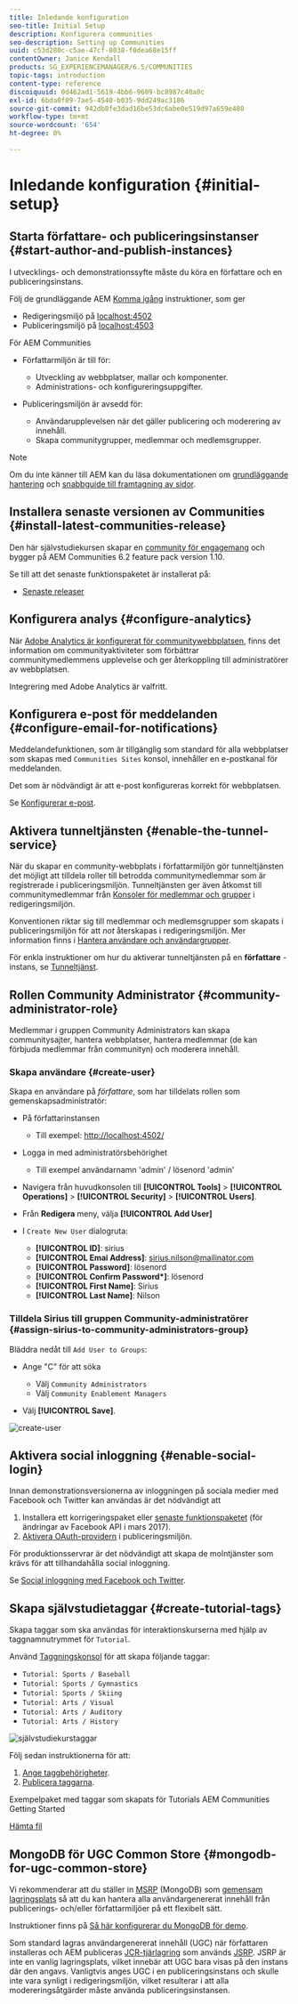 ```yaml
---
title: Inledande konfiguration
seo-title: Initial Setup
description: Konfigurera communities
seo-description: Setting up Communities
uuid: c53d280c-c5ae-47cf-8038-f0dea68e15ff
contentOwner: Janice Kendall
products: SG_EXPERIENCEMANAGER/6.5/COMMUNITIES
topic-tags: introduction
content-type: reference
discoiquuid: 0d462ad1-5619-4bb6-9609-bc8987c40a0c
exl-id: 6bda0f09-7ae5-4540-b035-9dd249ac3186
source-git-commit: 942db8fe3dad16be53dc6abe0e519d97a659e480
workflow-type: tm+mt
source-wordcount: '654'
ht-degree: 0%

---
```


# Inledande konfiguration {#initial-setup}

## Starta författare- och publiceringsinstanser {#start-author-and-publish-instances}

I utvecklings- och demonstrationssyfte måste du köra en författare och en publiceringsinstans.

Följ de grundläggande AEM [Komma igång](../../help/sites-deploying/deploy.md#getting-started) instruktioner, som ger

* Redigeringsmiljö på [localhost:4502](http://localhost:4502/)
* Publiceringsmiljö på [localhost:4503](http://localhost:4503/)

För AEM Communities

* Författarmiljön är till för:

   * Utveckling av webbplatser, mallar och komponenter.
   * Administrations- och konfigureringsuppgifter.

* Publiceringsmiljön är avsedd för:

   * Användarupplevelsen när det gäller publicering och moderering av innehåll.
   * Skapa communitygrupper, medlemmar och medlemsgrupper.

>[!NOTE]
>
>Om du inte känner till AEM kan du läsa dokumentationen om [grundläggande hantering](../../help/sites-authoring/basic-handling.md) och [snabbguide till framtagning av sidor](../../help/sites-authoring/qg-page-authoring.md).

## Installera senaste versionen av Communities {#install-latest-communities-release}

Den här självstudiekursen skapar en [community för engagemang](overview.md#engagement-community) och bygger på AEM Communities 6.2 feature pack version 1.10.

Se till att det senaste funktionspaketet är installerat på:

* [Senaste releaser](deploy-communities.md#latest-releases)

## Konfigurera analys {#configure-analytics}

När [Adobe Analytics är konfigurerat för communitywebbplatsen](analytics.md), finns det information om communityaktiviteter som förbättrar communitymedlemmens upplevelse och ger återkoppling till administratörer av webbplatsen.

Integrering med Adobe Analytics är valfritt.

## Konfigurera e-post för meddelanden {#configure-email-for-notifications}

Meddelandefunktionen, som är tillgänglig som standard för alla webbplatser som skapas med `Communities Sites` konsol, innehåller en e-postkanal för meddelanden.

Det som är nödvändigt är att e-post konfigureras korrekt för webbplatsen.

Se [Konfigurerar e-post](email.md).

## Aktivera tunneltjänsten {#enable-the-tunnel-service}

När du skapar en community-webbplats i författarmiljön gör tunneltjänsten det möjligt att tilldela roller till betrodda communitymedlemmar som är registrerade i publiceringsmiljön. Tunneltjänsten ger även åtkomst till communitymedlemmar från [Konsoler för medlemmar och grupper](members.md) i redigeringsmiljön.

Konventionen riktar sig till medlemmar och medlemsgrupper som skapats i publiceringsmiljön för att *not* återskapas i redigeringsmiljön. Mer information finns i [Hantera användare och användargrupper](users.md).

För enkla instruktioner om hur du aktiverar tunneltjänsten på en **författare** -instans, se [Tunneltjänst](deploy-communities.md#tunnel-service-on-author).

## Rollen Community Administrator {#community-administrator-role}

Medlemmar i gruppen Community Administrators kan skapa communitysajter, hantera webbplatser, hantera medlemmar (de kan förbjuda medlemmar från communityn) och moderera innehåll.

### Skapa användare {#create-user}

Skapa en användare på *författare*, som har tilldelats rollen som gemenskapsadministratör:

* På författarinstansen

   * Till exempel: [http://localhost:4502/](http://localhost:4503/)

* Logga in med administratörsbehörighet

   * Till exempel användarnamn &#39;admin&#39; / lösenord &#39;admin&#39;

* Navigera från huvudkonsolen till **[!UICONTROL Tools]** > **[!UICONTROL Operations]** > **[!UICONTROL Security]** > **[!UICONTROL Users]**.
* Från **Redigera** meny, välja **[!UICONTROL Add User]**

* I `Create New User` dialogruta:

   * **[!UICONTROL ID]**: sirius
   * **[!UICONTROL Emai Address]**: sirius.nilson@mailinator.com
   * **[!UICONTROL Password]**: lösenord
   * **[!UICONTROL Confirm Password&ast;]**: lösenord
   * **[!UICONTROL First Name]**: Sirius
   * **[!UICONTROL Last Name]**: Nilson

### Tilldela Sirius till gruppen Community-administratörer {#assign-sirius-to-community-administrators-group}

Bläddra nedåt till `Add User to Groups`:

* Ange &quot;C&quot; för att söka

   * Välj `Community Administrators`
   * Välj `Community Enablement Managers`

* Välj **[!UICONTROL Save]**.

![create-user](assets/create-user.png)

## Aktivera social inloggning {#enable-social-login}

Innan demonstrationsversionerna av inloggningen på sociala medier med Facebook och Twitter kan användas är det nödvändigt att

1. Installera ett korrigeringspaket eller [senaste funktionspaketet](deploy-communities.md#latestfeaturepack) (för ändringar av Facebook API i mars 2017).
1. [Aktivera OAuth-providern](social-login.md#adobe-granite-oauth-authentication-handler) i publiceringsmiljön.

För produktionsservrar är det nödvändigt att skapa de molntjänster som krävs för att tillhandahålla social inloggning.

Se [Social inloggning med Facebook och Twitter](social-login.md).

## Skapa självstudietaggar {#create-tutorial-tags}

Skapa taggar som ska användas för interaktionskurserna med hjälp av taggnamnutrymmet för `Tutorial`.

Använd [Taggningskonsol](../../help/sites-administering/tags.md#tagging-console) för att skapa följande taggar:

* `Tutorial: Sports / Baseball`
* `Tutorial: Sports / Gymnastics`
* `Tutorial: Sports / Skiing`
* `Tutorial: Arts / Visual`
* `Tutorial: Arts / Auditory`
* `Tutorial: Arts / History`

![självstudiekurstaggar](assets/tutorial-tags.png)

Följ sedan instruktionerna för att:

1. [Ange taggbehörigheter](../../help/sites-administering/tags.md#setting-tag-permissions).
1. [Publicera taggarna](../../help/sites-administering/tags.md#publishing-tags).

Exempelpaket med taggar som skapats för Tutorials AEM Communities Getting Started

[Hämta fil](assets/tutorial_tags-v63.zip)

## MongoDB för UGC Common Store {#mongodb-for-ugc-common-store}

Vi rekommenderar att du ställer in [MSRP](msrp.md) (MongoDB) som [gemensam lagringsplats](working-with-srp.md) så att du kan hantera alla användargenererat innehåll från publicerings- och/eller författarmiljöer på ett flexibelt sätt.

Instruktioner finns på [Så här konfigurerar du MongoDB för demo](demo-mongo.md).

Som standard lagras användargenererat innehåll (UGC) när författaren installeras och AEM publiceras [JCR-tjärlagring](../../help/sites-deploying/platform.md) som används [JSRP](jsrp.md). JSRP är inte en vanlig lagringsplats, vilket innebär att UGC bara visas på den instans där den angavs. Vanligtvis anges UGC i en publiceringsinstans och skulle inte vara synligt i redigeringsmiljön, vilket resulterar i att alla modereringsåtgärder måste använda publiceringsinstansen.
